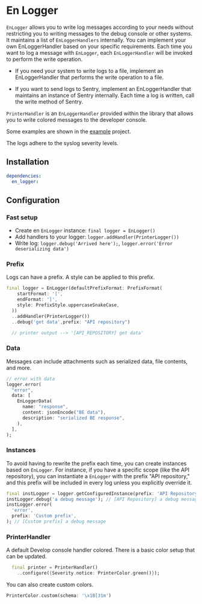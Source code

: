 # En Logger

`EnLogger` allows you to write log messages according to your needs without restricting you to
writing messages to the debug console or other systems. It maintains a list of `EnLoggerHandlers`
internally. You can implement your own EnLoggerHandler based on your specific requirements. Each
time you want to log a message with `EnLogger`, each `EnLoggerHandler` will be invoked to perform
the write operation.

- If you need your system to write logs to a file, implement an EnLoggerHandler that performs the write operation to a file.

- If you want to send logs to Sentry, implement an EnLoggerHandler that maintains an instance of Sentry internally. Each time a log is written, call the write method of Sentry.

`PrinterHandler` is an `EnLoggerHandler` provided within the library that allows you to write
colored messages to the developer console.

Some examples are shown in the [example](./example/main.dart) project.

The logs adhere to the syslog severity levels.

## Installation

```yaml
dependencies:
  en_logger:
```

## Configuration

### Fast setup

- Create en `EnLogger` instance: `final logger = EnLogger()`
- Add handlers to your logger: `logger.addHandler(PrinterLogger())`
- Write log: `logger.debug('Arrived here');`, `logger.error('Error deserializing data')`

### Prefix

Logs can have a prefix. A style can be applied to this prefix.

```dart
final logger = EnLogger(defaultPrefixFormat: PrefixFormat(
    startFormat: '[',
    endFormat: ']',
    style: PrefixStyle.uppercaseSnakeCase,
  ))
  ..addHandler(PrinterLogger())
  ..debug('get data',prefix: "API repository")

  // printer output --> '[API_REPOSITORY] get data'
```

### Data

Messages can include attachments such as serialized data, file contents, and more.

```dart
// error with data
logger.error(
  "error",
  data: [
    EnLoggerData(
      name: "response",
      content: jsonEncode("BE data"),
      description: "serialized BE response",
    ),
  ],
);
```

### Instances

To avoid having to rewrite the prefix each time, you can create instances based on `EnLogger`. For instance, if you have a specific scope (like the API repository), you can instantiate a `EnLogger` with the prefix "API repository," and this prefix will be included in every log unless you explicitly override it.

```dart
final instLogger = logger.getConfiguredInstance(prefix: 'API Repository');
instLogger.debug('a debug message'); // [API Repository] a debug message
instLogger.error(
  'error',
  prefix: 'Custom prefix',
); // [Custom prefix] a debug message
```

### PrinterHandler

A default Develop console handler colored.
There is a basic color setup that can be updated.

```dart
  final printer = PrinterHandler()
    ..configure({Severity.notice: PrinterColor.green()});

```

You can also create custom colors.

```dart
PrinterColor.custom(schema: '\x1B[31m')
```
